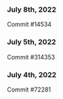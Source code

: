 ### July 8th, 2022

Commit #14534

### July 5th, 2022

Commit #314353


### July 4th, 2022

Commit #72281
